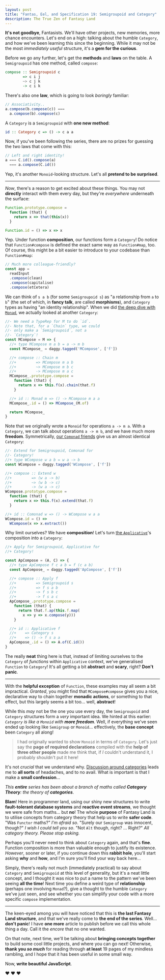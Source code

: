 ```yaml
---
layout: post
title: "Fantas, Eel, and Specification 19: Semigroupoid and Category"
description: The True Zen of Fantasy Land
---
```


**It's not goodbye**, Fantasists. We'll have other projects, new memories, more chance encounters. Let's end on a high: talking about the humble `Category`, and how we've been learning this since the beginning. While it may not be the most _immediately useful_ structure, it's a **gem for the curious**.

Before we go any further, let's get the **methods** and **laws** on the table. A `Semigroupoid` has one method, called `compose`:

```haskell
compose :: Semigroupoid c
        => c i j
        ~> c j k
        -> c i k
```

There's also one **law**, which is going to look _boringly_ familiar:

```javascript
// Associativity..
a.compose(b.compose(c)) ===
  a.compose(b).compose(c)
```

A `Category` is a `Semigroupoid` with **one new method**:

```haskell
id :: Category c => () -> c a a
```

Now, if you've been following the series, there are no prizes for guessing the two laws that come with this:

```javascript
// Left and right identity!
a === C.id().compose(a)
  === a.compose(C.id())
```

Yep, it's another `Monoid`-looking structure. Let's all **pretend to be surprised**.

---

_Now_, there's a reason to get excited about these things. You may not **directly** interact with them every day, but they're _everywhere_ underneath the surface:

```javascript
Function.prototype.compose =
  function (that) {
    return x => that(this(x))
  }

Function.id = () => x => x
```

Yep. Under function **composition**, our functions form a `Category`! Do notice that `Function#compose` is defined the exact same way as `Function#map`, too. Of course, this might be a bit easier to introduce to your codebase than `Function#map`:

```javascript
// Much more colleague-friendly?
const app =
  readInput
  .compose(clean)
  .compose(capitalise)
  .compose(etCetera)
```

We can think of `s a b` (for some `Semigroupoid s`) as "a relationship from `a` to `b`" (the set of which, in **fancy talk**, are called **morphisms**), and `Category` types as having "an identity relationship". When we did [the deep dive with `Monad`](/2017/06/05/fantas-eel-and-specification-15/), we actually looked at another `Category`:

```javascript
//- We need a TypeRep for M to do `id`.
//- Note that, for a `Chain` type, we could
//- only make a `Semigroupoid`, not a
//- `Category`!
const MCompose = M => {
  //+ type MCompose m a b = a -> m b
  const MCompose_ = daggy.tagged('MCompose', ['f'])

  //+ compose :: Chain m
  //+         => MCompose m a b
  //+         ~> MCompose m b c
  //+         -> MCompose m a c
  MCompose_.prototype.compose =
    function (that) {
      return x => this.f(x).chain(that.f)
    }

  //+ id :: Monad m => () -> MCompose m a a
  MCompose_.id = () => MCompose_(M.of)

  return MCompose_
}
```

Note that we originally wrote a `Monoid` for operations `a -> m a`. With a `Category`, we can talk about operations `a -> m b`, and we have much more **freedom**. Symmetrically, [our `Comonad` friends](/2017/06/19/fantas-eel-and-specification-17/) give us an almost identical `Category`:

```javascript
//- Extend for Semigroupoid, Comonad for
//- Category!
//+ type WCompose w a b = w a -> b
const WCompose = daggy.tagged('WCompose', ['f'])

//+ compose :: Extend w
//+         => (w a -> b)
//+         ~> (w b -> c)
//+         -> (w a -> c)
WCompose.prototype.compose =
  function (that) {
    return x => this.f(x).extend(that.f)
  }

//+ id :: Comonad w => () -> WCompose w a a
WCompose.id = () =>
  WCompose(x => x.extract())
```

Why limit ourselves? We have **composition**! Let's turn [the `Applicative`](/2017/04/17/fantas-eel-and-specification-9/)'s composition into a `Category`:

```javascript
//+ Apply for Semigroupoid, Applicative for
//+ Category!

const ApCompose = (A, C) => {
  //+ type ApCompose f c a b = f (c a b)
  const ApCompose_ = daggy.tagged('ApCompose', ['f'])

  //+ compose :: Apply f
  //+         => Semigroupoid s
  //+         => f s a b
  //+         ~> f s b c
  //+         -> f s a c
  ApCompose_.prototype.compose =
    function (that) {
      return that.f.ap(this.f.map(
        x => y => x.compose(y)))
    }

  //+ id :: Applicative f
  //+    => Category s
  //+    => () -> f s a a
  ApCompose_.id = () => A.of(C.id())
}
```

The really **neat** thing here is that, instead of limiting ourselves to the `Category` of _functions_ within `Applicative` context, we've generalised `Function` to `Category`! It's all getting a bit **abstract** and **scary**, right? **Don't panic**.

---

With the **helpful exception** of `Function`, these examples may all seem a bit impractical. _Granted_, you might find that `MCompose#compose` gives you a nice, declarative way to chain together **monadic actions**, or something to that effect, but this largely seems a bit too... well, **abstract**!

While this _may_ not be the one you use every day, the `Semigroupoid` and `Category` structures form a _very_ important idea. We hinted at this earlier: _`Category` is like a `Monoid` with **more freedom**_. Well, if everything we've seen ended up looking like `Semigroup` or `Monoid`... effectively, the **base concept** been `Category` all along!

> I had originally wanted to show `Monoid` in terms of `Category`. Let's just say the **page of required declarations** compiled with the **help of three other people** made me think that, if _I_ couldn't understand it, I probably shouldn't put it here!

It's not _crucial_ that we understand why. [Discussion around categories](https://graphicallinearalgebra.net/2017/04/16/a-monoid-is-a-category-a-category-is-a-monad-a-monad-is-a-monoid/) leads me to **all sorts** of headaches, and to no avail. What is important is that I make a **small confession**...

_This **entire** series has been about a branch of maths called **Category Theory**: the theory of **categories**_.

**Blam**! Here in programmer land, using our shiny new structures to write **fault-tolerant database systems** and  **reactive event streams**, we thought we were safe from maths... but **no**! The whole **purpose** of Fantasy Land is to utilise concepts from category theory that help us to write **safer code**. "Was `Functor` maths?" _I'm afraid so_. "Surely our `Semigroup` was innocent, though?" _I wish I could tell you so_. "Not `Alt` though, right? ... Right?" _All category theory. Please stop asking._

Perhaps you'll never need to think about `Category` again, and that's **fine**. Function composition is more than valuable enough to justify its existence. _However_, sooner or later, if you continue down this **rabbit hole**, you'll start asking **why** and **how**, and I'm sure you'll find your way back here...

Simply, there's really not much (immediately practical) to say about `Category` and `Semigroupoid` at this level of generality, but it's a neat little concept, and I thought it was nice to put a name to the pattern we've been seeing **all the time**! Next time you define a weird type of **relationship** (perhaps one involving `Monad`?), give a thought to the humble `Category` we've just seen, and see whether you can simplify your code with a more specific `compose` implementation.

---

The keen-eyed among you will have noticed that this is **the last Fantasy Land structure**, and that we've really come to **the end of the series**. Well... **don't panic**! I have **one more** article to publish before we call this whole thing a day. Call it the _encore_ that no one wanted.

On that note, next time, we'll be talking about **bringing concepts together** to build some cool little projects, and where you can go next! Otherwise, **thank you _so much_** for reading through **at least** 19 pages of my mindless rambling, and I hope that it has been useful in some small way.

Now, **write beautiful JavaScript**.

&hearts; &hearts; &hearts;
